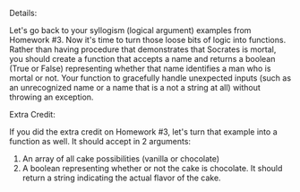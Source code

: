Details:
 
Let's go back to your syllogism (logical argument) examples from Homework #3. Now it's time to turn those loose bits of logic into functions. Rather than having procedure that demonstrates that Socrates is mortal, you should create a function that accepts a name and returns a boolean (True or False) representing whether that name identifies a man who is mortal or not. Your function to gracefully handle unexpected inputs (such as an unrecognized name or a name that is a not a string at all) without throwing an exception.


Extra Credit:

If you did the extra credit on Homework #3, let's turn that example into a function as well. It should accept in 2 arguments:

1. An array of all cake possibilities (vanilla or chocolate)
2. A boolean representing whether or not the cake is chocolate.
It should return a string indicating the actual flavor of the cake.
